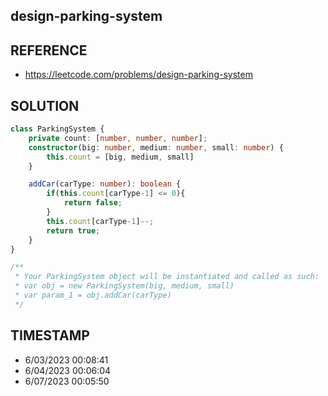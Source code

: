 ## design-parking-system

## REFERENCE

- https://leetcode.com/problems/design-parking-system

## SOLUTION

``` Typescript
class ParkingSystem {
    private count: [number, number, number];
    constructor(big: number, medium: number, small: number) {
        this.count = [big, medium, small]
    }

    addCar(carType: number): boolean {
        if(this.count[carType-1] <= 0){
            return false;
        }
        this.count[carType-1]--;
        return true;
    }
}

/**
 * Your ParkingSystem object will be instantiated and called as such:
 * var obj = new ParkingSystem(big, medium, small)
 * var param_1 = obj.addCar(carType)
 */
```

## TIMESTAMP

- 6/03/2023 00:08:41
- 6/04/2023 00:06:04
- 6/07/2023 00:05:50
